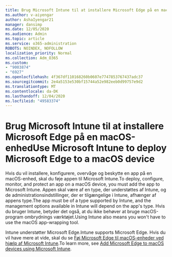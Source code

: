 ```yaml
---
title: Brug Microsoft Intune til at installere Microsoft Edge på en macOS-enhed
ms.author: v-aiyengar
author: AshaIyengar21
manager: dansimp
ms.date: 12/05/2020
ms.audience: Admin
ms.topic: article
ms.service: o365-administration
ROBOTS: NOINDEX, NOFOLLOW
localization_priority: Normal
ms.collection: Adm_O365
ms.custom:
- "9003874"
- "6927"
ms.openlocfilehash: 4f367df110168260b0607e7747853767437adc37
ms.sourcegitcommit: 2e4a5153e530bf15744a52e982eeb0d99757e9d2
ms.translationtype: MT
ms.contentlocale: da-DK
ms.lasthandoff: 12/04/2020
ms.locfileid: "49583374"
---
```

# <a name="use-microsoft-intune-to-deploy-microsoft-edge-to-a-macos-device"></a><span data-ttu-id="b8087-102">Brug Microsoft Intune til at installere Microsoft Edge på en macOS-enhed</span><span class="sxs-lookup"><span data-stu-id="b8087-102">Use Microsoft Intune to deploy Microsoft Edge to a macOS device</span></span>

<span data-ttu-id="b8087-103">Hvis du vil installere, konfigurere, overvåge og beskytte en app på en macOS-enhed, skal du føje appen til Microsoft Intune.</span><span class="sxs-lookup"><span data-stu-id="b8087-103">To deploy, configure, monitor, and protect an app on a macOS device, you must add the app to Microsoft Intune.</span></span> <span data-ttu-id="b8087-104">Appen skal være af en type, der understøttes af Intune, og de administrationsindstillinger, der er tilgængelige i Intune, afhænger af appens type.</span><span class="sxs-lookup"><span data-stu-id="b8087-104">The app must be of a type supported by Intune, and the management options available in Intune will depend on the app's type.</span></span> <span data-ttu-id="b8087-105">Hvis du bruger Intune, betyder det også, at du ikke behøver at bruge macOS-program ombrydnings værktøjet.</span><span class="sxs-lookup"><span data-stu-id="b8087-105">Using Intune also means you won't have to use the macOS app-wrapping tool.</span></span>

<span data-ttu-id="b8087-106">Intune understøtter Microsoft Edge.</span><span class="sxs-lookup"><span data-stu-id="b8087-106">Intune supports Microsoft Edge.</span></span> <span data-ttu-id="b8087-107">Hvis du vil have mere at vide, skal du se [Føj Microsoft Edge til macOS-enheder ved hjælp af Microsoft Intune](https://go.microsoft.com/fwlink/?linkid=2134949).</span><span class="sxs-lookup"><span data-stu-id="b8087-107">To learn more, see [Add Microsoft Edge to macOS devices using Microsoft Intune](https://go.microsoft.com/fwlink/?linkid=2134949).</span></span>